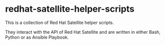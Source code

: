 # redhat-satellite-helper-scripts

This is a collection of Red Hat Satellite helper scripts.

They interact with the API of Red Hat Satellite and are written in either Bash, Python or as Ansible Playbook.
